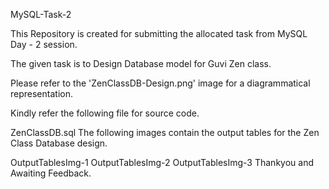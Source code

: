 MySQL-Task-2

This Repository is created for submitting the allocated task from MySQL Day - 2 session.

The given task is to Design Database model for Guvi Zen class.

Please refer to the 'ZenClassDB-Design.png' image for a diagrammatical representation.

Kindly refer the following file for source code.

ZenClassDB.sql
The following images contain the output tables for the Zen Class Database design.

OutputTablesImg-1
OutputTablesImg-2
OutputTablesImg-3
Thankyou and Awaiting Feedback.